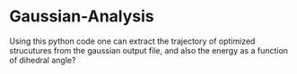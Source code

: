 # Gaussian-Analysis
Using this python code one can extract the trajectory of optimized strucutures from the gaussian output file, and also the energy as a function of dihedral angle?
